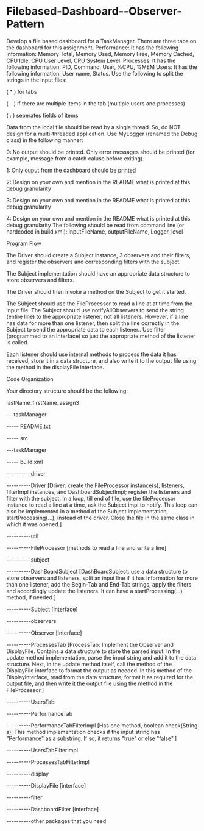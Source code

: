 # Filebased-Dashboard--Observer-Pattern
Develop a file based dashboard for a TaskManager. There are three tabs on the dashboard for this
assignment.
Performance: It has the following information: Memory Total, Memory Used, Memory Free,
Memory Cached, CPU Idle, CPU User Level, CPU System Level.
Processes: It has the following information: PID, Command, User, %CPU, %MEM
Users: It has the following information: User name, Status.
Use the following to split the strings in the input files:

( * ) for tabs

( - ) if there are multiple items in the tab (multiple users and processes)

( : ) seperates fields of items

Data from the local file should be read by a single thread. So, do NOT design for a multi-threaded
application.
Use MyLogger (renamed the Debug class) in the following manner:

0: No output should be printed. Only error messages should be printed (for example, message from
a catch caluse before exiting).

1: Only ouput from the dashboard should be printed

2: Design on your own and mention in the README what is printed at this debug granularity

3: Design on your own and mention in the README what is printed at this debug granularity

4: Design on your own and mention in the README what is printed at this debug granularity
The following should be read from command line (or hardcoded in build.xml): inputFileName,
outputFileName, Logger_level

Program Flow

The Driver should create a Subject instance, 3 observers and their filters, and register the observers
and corresponding filters with the subject.

The Subject implementation should have an appropriate data structure to store observers and filters.

The Driver should then invoke a method on the Subject to get it started.

The Subject should use the FileProcessor to read a line at at time from the input file. The Subject
should use notifyAllObservers to send the string (entire line) to the appropriate listener, not all
listeners. However, if a line has data for more than one listener, then split the line correctly in the
Subject to send the appropriate data to each listener.. Use filter (programmed to an interface) so just
the appropriate method of the listener is called.

Each listener should use internal methods to process the data it has received, store it in a data
structure, and also write it to the output file using the method in the displayFile interface.

Code Organization

Your directory structure should be the following:

lastName_firstName_assign3

---taskManager

----- README.txt

----- src

---taskManager

----- build.xml

----------driver

----------Driver
[Driver: create the FileProcessor
instance(s), listeners, filterImpl
instances, and DashboardSubjectImpl;
register the listeners and filter with the
subject. In a loop, till end of file, use
the fileProcessor instance to read a line
at a time, ask the Subject impl to notify.
This loop can also be implemented in a
method of the Subject implementation,
startProcessing(...), instead of the
driver. Close the file in the same class in
which it was opened.]

----------util

----------FileProcessor
[methods to read a line and write a line]

----------subject

----------DashBoardSubject
[DashBoardSubject: use a data structure to
store observers and listeners, split an
input line if it has information for more
than one listener, add the Begin-Tab and
End-Tab strings, apply the filters and
accordingly update the listeners. It can
have a startProcessing(...) method, if
needed.]

----------Subject [interface]

----------observers

----------Observer [interface]

----------ProcessesTab
[ProcessTab: Implement the Observer and
DisplayFile. Contains a data structure to store
the parsed input. In the update method
implementation, parse the input string and add
it to the data structure. Next, in the update
method itself, call the method of the
DisplayFile interface to format the output as
needed. In this method of the DisplayInterface,
read from the data structure, format it as
required for the output file, and then write it
the output file using the method in the
FileProcessor.]

----------UsersTab

----------PerformanceTab

----------PerformanceTabFilterImpl
[Has one method, boolean check(String s); This
method implementation checks if the input string
has "Performance" as a substring. If so, it
returns "true" or else "false".]

----------UsersTabFilterImpl

----------ProcessesTabFilterImpl

----------display

----------DisplayFile [interface]

----------filter

----------DashboardFilter [interface]

----------other packages that you need
